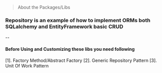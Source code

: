 > About the Packages/Libs

### Repository is an example of how to implement ORMs both SQLalchemy and EntityFramework basic CRUD
--

#### Before Using and Customizing these libs you need following

[1]. Factory Method/Abstract Factory 
[2]. Generic Repository Pattern 
[3]. Unit Of Work Pattern 
